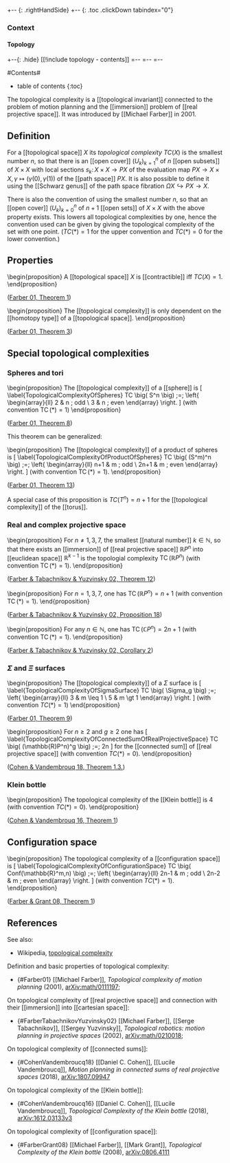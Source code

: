 
+-- {: .rightHandSide}
+-- {: .toc .clickDown tabindex="0"}
### Context
#### Topology
+--{: .hide}
[[!include topology - contents]]
=--
=--
=--


#Contents#
* table of contents
{:toc}

The topological complexity is a [[topological invariant]] connected to the problem of motion planning and the [[immersion]] problem of [[real projective space]]. It was introduced by [[Michael Farber]] in 2001.

## Definition

For a [[topological space]] $X$ its _topological complexity_ $TC(X)$ is the smallest number $n$, so that there is an [[open cover]] $(U_k)_{k=1}^n$ of $n$ [[open subsets]] of $X\times X$ with local sections $s_k\colon X\times X\rightarrow PX$ of the evaluation map $PX\rightarrow X\times X,\gamma\mapsto(\gamma(0),\gamma(1))$ of the [[path space]] $PX$. It is also possible to define it using the [[Schwarz genus]] of the path space fibration $\Omega X\hookrightarrow PX\rightarrow X$.

There is also the convention of using the smallest number $n$, so that an [[open cover]] $(U_k)_{k=0}^n$ of $n+1$ [[open sets]] of $X\times X$ with the above property exists. This lowers all topological complexities by one, hence the convention used can be given by giving the topological complexity of the set with one point. ($TC(*)=1$ for the upper convention and $TC(*)=0$ for the lower convention.)

## Properties

\begin{proposition}
A [[topological space]] $X$ is [[contractible]] iff $TC(X)=1$.
\end{proposition}

([Farber 01, Theorem 1](#Farber01))

\begin{proposition}
The [[topological complexity]] is only dependent on the [[homotopy type]] of a [[topological space]].
\end{proposition}

([Farber 01, Theorem 3](#Farber01))

## Special topological complexities

### Spheres and tori

\begin{proposition}
The [[topological complexity]] of a [[sphere]] is
\[
  \label{TopologicalComplexityOfSpheres}
    TC
    \big(
      S^n
    \big)
    \;=\;
    \left\{
    \begin{array}{ll}
       2 & n \; odd
       \\
       3 & n \; even
    \end{array}
    \right.
\]
(with convention $\operatorname{TC}(*)=1$)
\end{proposition}

([Farber 01, Theorem 8](#Farber01))

This theorem can be generalized:

\begin{proposition}
The [[topological complexity]] of a product of spheres is
\[
  \label{TopologicalComplexityOfProductOfSpheres}
    TC
    \big(
      (S^m)^n
    \big)
    \;=\;
    \left\{
    \begin{array}{ll}
       n+1 & m \; odd
       \\
       2n+1 & m \; even
    \end{array}
    \right.
\]
(with convention $\operatorname{TC}(*)=1$).
\end{proposition}

([Farber 01, Theorem 13](#Farber01))

A special case of this proposition is $TC(T^n)=n+1$ for the [[topological complexity]] of the [[torus]].

### Real and complex projective space

\begin{proposition}
For $n\neq 1,3,7$, the smallest [[natural number]] $k\in\mathbb{N}$, so that there exists an [[immersion]] of [[real projective space]] $\mathbb{R}P^n$ into [[euclidean space]] $\mathbb{R}^{k-1}$ is the topologial complexity $\operatorname{TC}(\mathbb{R}P^n)$ (with convention $\operatorname{TC}(*)=1$).
\end{proposition}

([Farber & Tabachnikov & Yuzvinsky 02,  Theorem 12](#FarberTabachnikovYuzvinsky02))

\begin{proposition}
For $n=1,3,7$, one has $\operatorname{TC}(\mathbb{R}P^n)=n+1$ (with convention $\operatorname{TC}(*)=1$).
\end{proposition}

([Farber & Tabachnikov & Yuzvinsky 02,  Proposition 18](#FarberTabachnikovYuzvinsky02))

\begin{proposition}
For any $n\in\mathbb{N}$, one has $\operatorname{TC}(\mathbb{C}P^n)=2n+1$ (with convention $\operatorname{TC}(*)=1$).
\end{proposition}

([Farber & Tabachnikov & Yuzvinsky 02,  Corollary 2](#FarberTabachnikovYuzvinsky02))

### $\Sigma$ and $\Xi$ surfaces

\begin{proposition}
The [[topological complexity]] of a $\Sigma$ surface is
\[
  \label{TopologicalComplexityOfSigmaSurface}
    TC
    \big(
      \Sigma_g
    \big)
    \;=\;
    \left\{
    \begin{array}{ll}
       3 & m \leq 1
       \\
       5 & m \gt 1
    \end{array}
    \right.
\]
(with convention $TC(*)=1$)
\end{proposition}

([Farber 01, Theorem 9](#Farber01))

\begin{proposition}
For $n \geq 2$ and $g \geq 2$ one has
\[
  \label{TopologicalComplexityOfConnectedSumOfRealProjectiveSpace}
    TC
    \big(
      (\mathbb{R}P^n)^g
    \big)
    \;=\;
    2n
\]
for the [[connected sum]] of [[real projective space]] (with convention $TC(*)=0$).
\end{proposition}

([Cohen & Vandembrouq 18, Theorem 1.3.](#CohenVandembroucq18)) 

### Klein bottle

\begin{proposition}
The topological complexity of the [[Klein bottle]] is $4$ (with convention $TC(*)=0$).
\end{proposition}

([Cohen & Vandembrouq 16, Theorem 1](#CohenVandembroucq16))

## Configuration space

\begin{proposition} The topological complexity of a [[configuration space]] is
\[
  \label{TopologicalComplexityOfConfigurationSpace}
    TC
    \big(
      Conf(\mathbb{R}^m,n)
    \big)
    \;=\;
    \left\{
    \begin{array}{ll}
       2n-1 & m \; odd
       \\
       2n-2 & m \; even
    \end{array}
    \right.
\]
(with convention $TC(*)=1$).
\end{proposition}

([Farber & Grant 08, Theorem 1](#FarberGrant08))

## References

See also:

* Wikipedia, [topological complexity](https://en.wikipedia.org/wiki/Topological_complexity)

Definition and basic properties of topological complexity:

* {#Farber01} [[Michael Farber]], _Topological complexity of motion planning_ (2001), [arXiv:math/0111197](https://arxiv.org/abs/math/0111197);

On topological complexity of [[real projective space]] and connection with their [[immersion]] into [[cartesian space]]:

* {#FarberTabachnikovYuzvinsky02} [[Michael Farber]], [[Serge Tabachnikov]], [[Sergey Yuzvinsky]], _Topological robotics: motion planning in projective spaces_ (2002), [arXiv:math/0210018](https://arxiv.org/abs/math/0210018);

On topological complexity of [[connected sums]]:

* {#CohenVandembroucq18} [[Daniel C. Cohen]], [[Lucile Vandembroucq]], _Motion planning in connected sums of real projective spaces_ (2018), [arXiv:1807.09947](https://arxiv.org/abs/1807.09947)

On topological complexity of the [[Klein bottle]]:

* {#CohenVandembroucq16} [[Daniel C. Cohen]], [[Lucile Vandembroucq]], _Topological Complexity of the Klein bottle_ (2018), [arXiv:1612.03133v3](https://arxiv.org/abs/1612.03133v3)

On topological complexity of [[configuration space]]:

* {#FarberGrant08} [[Michael Farber]], [[Mark Grant]], _Topological Complexity of the Klein bottle_ (2008), [arXiv:0806.4111](https://arxiv.org/pdf/0806.4111.pdf)